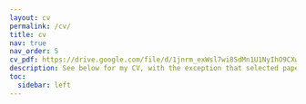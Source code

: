 ```yaml
---
layout: cv
permalink: /cv/
title: cv
nav: true
nav_order: 5
cv_pdf: https://drive.google.com/file/d/1jnrm_exWsl7wi8SdMn1U1NyIhO9CXwne/view # you can also use external links here
description: See below for my CV, with the exception that selected papers and presentations can be found in the other links on this website. Please view the PDF version for the full CV. 
toc:
  sidebar: left
---
```

